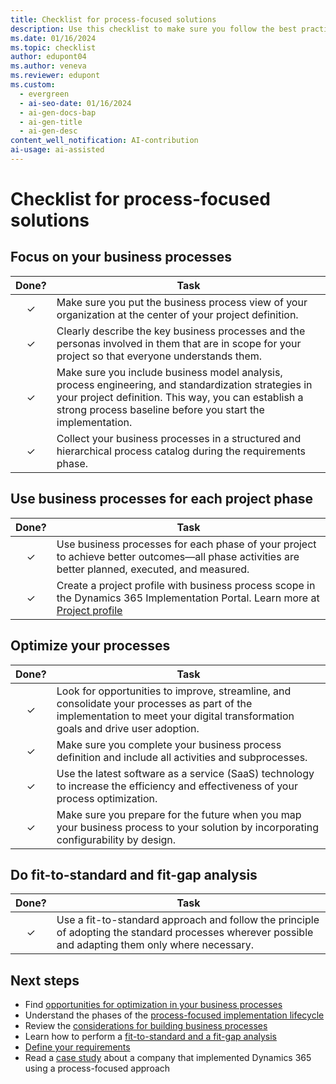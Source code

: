 ```yaml
---
title: Checklist for process-focused solutions
description: Use this checklist to make sure you follow the best practices for defining, implementing, and optimizing your business processes for your Dynamics 365 solution.
ms.date: 01/16/2024
ms.topic: checklist
author: edupont04
ms.author: veneva
ms.reviewer: edupont
ms.custom:
  - evergreen
  - ai-seo-date: 01/16/2024
  - ai-gen-docs-bap
  - ai-gen-title
  - ai-gen-desc
content_well_notification: AI-contribution
ai-usage: ai-assisted
---
```


# Checklist for process-focused solutions

## Focus on your business processes

| Done? | Task |
| :---: | --- |
| &check; | Make sure you put the business process view of your organization at the center of your project definition.
| &check; | Clearly describe the key business processes and the personas involved in them that are in scope for your project so that everyone understands them.
| &check; | Make sure you include business model analysis, process engineering, and standardization strategies in your project definition. This way, you can establish a strong process baseline before you start the implementation.
| &check; | Collect your business processes in a structured and hierarchical process catalog during the requirements phase.

## Use business processes for each project phase

| Done? | Task |
| :---: | --- |
| &check; | Use business processes for each phase of your project to achieve better outcomes&mdash;all phase activities are better planned, executed, and measured.
| &check; | Create a project profile with business process scope in the Dynamics 365 Implementation Portal. Learn more at [Project profile](../implementation-portal/project-profiling.md)

## Optimize your processes

| Done? | Task |
| :---: | --- |
| &check; | Look for opportunities to improve, streamline, and consolidate your processes as part of the implementation to meet your digital transformation goals and drive user adoption.
| &check; | Make sure you complete your business process definition and include all activities and subprocesses.
| &check; | Use the latest software as a service (SaaS) technology to increase the efficiency and effectiveness of your process optimization.
| &check; | Make sure you prepare for the future when you map your business process to your solution by incorporating configurability by design.

## Do fit-to-standard and fit-gap analysis

| Done? | Task |
| :---: | --- |
| &check; | Use a fit-to-standard approach and follow the principle of adopting the standard processes wherever possible and adapting them only where necessary.

## Next steps

- Find [opportunities for optimization in your business processes](process-focused-solution-opportunity-optimization.md)
- Understand the phases of the [process-focused implementation lifecycle](process-focused-solution-implementation-lifecycle.md)
- Review the [considerations for building business processes](process-focused-solution-considerations-building-business-processes.md)
- Learn how to perform a [fit-to-standard and a fit-gap analysis](process-focused-solution-fit-to-standard-fit-gap-analysis.md)
- [Define your requirements](process-focused-solution-define-requirements.md)
- Read a [case study](process-focused-solution-case-study-journey.md) about a company that implemented Dynamics 365 using a process-focused approach
